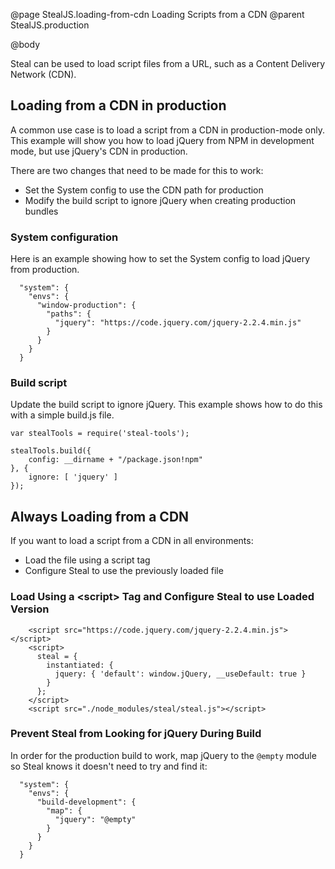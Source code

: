 @page StealJS.loading-from-cdn Loading Scripts from a CDN
@parent StealJS.production

@body

Steal can be used to load script files from a URL, such as a Content Delivery Network (CDN).


## Loading from a CDN in production

A common use case is to load a script from a CDN in production-mode only.
This example will show you how to load jQuery from NPM in development mode, but use jQuery's CDN in production.

There are two changes that need to be made for this to work:

* Set the System config to use the CDN path for production
* Modify the build script to ignore jQuery when creating production bundles

### System configuration

Here is an example showing how to set the System config to load jQuery from production.

```
  "system": {
    "envs": {
      "window-production": {
        "paths": {
          "jquery": "https://code.jquery.com/jquery-2.2.4.min.js"
        }
      }
    }
  }
```

### Build script

Update the build script to ignore jQuery.
This example shows how to do this with a simple build.js file.

```
var stealTools = require('steal-tools');

stealTools.build({
    config: __dirname + "/package.json!npm"
}, {
    ignore: [ 'jquery' ]
});
```


## Always Loading from a CDN

If you want to load a script from a CDN in all environments:

* Load the file using a script tag
* Configure Steal to use the previously loaded file

### Load Using a &lt;script&gt; Tag and Configure Steal to use Loaded Version

```
    <script src="https://code.jquery.com/jquery-2.2.4.min.js"></script>
    <script>
      steal = {
        instantiated: {
          jquery: { 'default': window.jQuery, __useDefault: true }
        }
      };
    </script>
    <script src="./node_modules/steal/steal.js"></script>
```

### Prevent Steal from Looking for jQuery During Build

In order for the production build to work, map jQuery to the `@empty` module so Steal knows it doesn't need to try and find it:

```
  "system": {
    "envs": {
      "build-development": {
        "map": {
          "jquery": "@empty"
        }
      }
    }
  }
```
